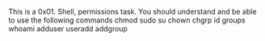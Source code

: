 This is a 0x01. Shell, permissions task. You should understand and be able to use the following commands 
chmod
sudo
su
chown
chgrp
id
groups
whoami
adduser
useradd
addgroup
